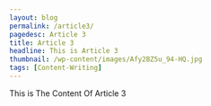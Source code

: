 ```yaml
---
layout: blog
permalink: /article3/
pagedesc: Article 3
title: Article 3
headline: This is Article 3
thumbnail: /wp-content/images/Afy2BZ5u_94-HQ.jpg
tags: [Content-Writing]
---
```

This is The Content Of Article 3
